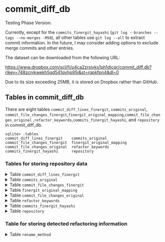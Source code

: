 # commit_diff_db
Testing Phase Version.

Currently, except for the `commits_finergit_hayashi` (`git log --branches --tags --no-merges -M50`), all other tables use `git log --all` to extract commit information. In the future, I may consider adding options to exclude merge commits and other entries.

The dataset can be downloaded from the following URL:

https://www.dropbox.com/scl/fi/u4ca2zrsjyks1ph1dicqr/commit_diff.db?rlkey=748zcnjkwekh5gd541qvhp95j&st=rgpkfpn4&dl=0

Due to its size exceeding 25MB, it is stored on Dropbox rather than GitHub.

## Tables in commit_diff_db

There are eight tables `commit_diff_lines_finergit`, `commits_original`, `commit_file_changes_finergit`,`finergit_original_mapping`,`commit_file_changes_original` ,`refactor_keywords`,`commits_finergit_hayashi`, 
 and `repository` in commit_diff_db.
```shell-session
sqlite> .tables
commit_diff_lines_finergit    commits_original            
commit_file_changes_finergit  finergit_original_mapping   
commit_file_changes_original  refactor_keywords           
commits_finergit_hayashi      repository  
```

### Tables for storing repository data

<details>
<summary>Table <code>commit_diff_lines_finergit</code></summary>

- The schema of table `commit_diff_lines_finergit` is as follows.
  - To set the primary key, an auto-increment ID was added.

| Field Name     | Data Type      | Nullable | Primary/Foreign Key | Description                                                   |
|----------------|----------------|----------|----------------------|--------------------------------------------------------------|
| id             | INTEGER        | No       | Primary Key          | Auto-increment                                               |
| commit_id      | VARCHAR(40)    | No       |                      | FinerGit commit ID                                           |
| repository_id  | INTEGER        | No       |                      | Repository ID                                                |
| file_name      | VARCHAR(255)   | No       |                      | `mjava` file name, without path information                  |
| file_path      | TEXT           | No       |                      | File path                                                    |
| commit_date    | TIMESTAMP      | No       |                      | UTC time, without timezone information                       |
| hunk_id        | INT            | No       |                      | Unique identifier for `hunk`, starting from 0                |
| hunk_header    | TEXT           | No       |                      | Header information of the `hunk`                             |
| line_id        | INT            | No       |                      | Unique identifier for the line, starting from 0              |
| change_type    | ENUM('+', '-') | No       |                      | Change type (`+` for addition, `-` for deletion)             |
| token_type     | VARCHAR(50)    | Yes      |                      | Token type: For comment lines, non-terminal lines have a null token type, while terminal lines are `JAVADOCCOMMENT` or `BLOCKCOMMENT` |
| token_value    | TEXT           | No       |                      | Token value                                                  |





- Displaying Data Stored in the Table
```shell-session
sqlite> .mode column
sqlite> .headers on
sqlite> select * from commit_diff_lines_finergit limit 10;
id  commit_id                                 repository_id  file_name                                                     file_path                                 commit_date          hunk_id  hunk_header                               line_id  change_type  token_type    token_value                                                 
--  ----------------------------------------  -------------  ------------------------------------------------------------  ----------------------------------------  -------------------  -------  ----------------------------------------  -------  -----------  ------------  ------------------------------------------------------------
1   e2349134a2bc55891a5220c52ff7f3a0bbe1a378  183            PublicationError#public_PublicationError(Throwable,String,Me  src/main/java/net/engio/mbassy/bus/error  2016-10-02 21:01:46  0        @@ -1,10 +1,10 @@                         3        -                          * @param message         The message to send.               
                                                             thod,Object,IMessagePublication).mjava                                                                                                                                                                                                                                          

2   e2349134a2bc55891a5220c52ff7f3a0bbe1a378  183            PublicationError#public_PublicationError(Throwable,String,Me  src/main/java/net/engio/mbassy/bus/error  2016-10-02 21:01:46  0        @@ -1,10 +1,10 @@                         4        +                          * @param errorMsg         The message to send.              
                                                             thod,Object,IMessagePublication).mjava                                                                                                                                                                                                                                          

3   e2349134a2bc55891a5220c52ff7f3a0bbe1a378  183            PublicationError#public_PublicationError(Throwable,String,Me  src/main/java/net/engio/mbassy/bus/error  2016-10-02 21:01:46  0        @@ -1,10 +1,10 @@                         7        -                          * @param publishedObject The published object which gave ris
                                                             thod,Object,IMessagePublication).mjava                                                                                                                                                                              e to the error.                                             

4   e2349134a2bc55891a5220c52ff7f3a0bbe1a378  183            PublicationError#public_PublicationError(Throwable,String,Me  src/main/java/net/engio/mbassy/bus/error  2016-10-02 21:01:46  0        @@ -1,10 +1,10 @@                         8        +                          * @param publication The publication that errored           
                                                             thod,Object,IMessagePublication).mjava                                                                                                                                                                                                                                          

5   e2349134a2bc55891a5220c52ff7f3a0bbe1a378  183            PublicationError#public_PublicationError(Throwable,String,Me  src/main/java/net/engio/mbassy/bus/error  2016-10-02 21:01:46  1        @@ -15,7 +15,7 @@ cause VARIABLENAME      3        -            VARIABLENAME  message                                                     
                                                             thod,Object,IMessagePublication).mjava                                                                                                                                                                                                                                          

6   e2349134a2bc55891a5220c52ff7f3a0bbe1a378  183            PublicationError#public_PublicationError(Throwable,String,Me  src/main/java/net/engio/mbassy/bus/error  2016-10-02 21:01:46  1        @@ -15,7 +15,7 @@ cause VARIABLENAME      4        +            VARIABLENAME  errorMsg                                                    
                                                             thod,Object,IMessagePublication).mjava                                                                                                                                                                                                                                          

7   e2349134a2bc55891a5220c52ff7f3a0bbe1a378  183            PublicationError#public_PublicationError(Throwable,String,Me  src/main/java/net/engio/mbassy/bus/error  2016-10-02 21:01:46  2        @@ -26,8 +26,8 @@ Object        TYPENAME  3        -            TYPENAME      Object                                                      
                                                             thod,Object,IMessagePublication).mjava                                                                                                                                                                                                                                          

8   e2349134a2bc55891a5220c52ff7f3a0bbe1a378  183            PublicationError#public_PublicationError(Throwable,String,Me  src/main/java/net/engio/mbassy/bus/error  2016-10-02 21:01:46  2        @@ -26,8 +26,8 @@ Object        TYPENAME  4        -            VARIABLENAME  publishedObject                                             
                                                             thod,Object,IMessagePublication).mjava                                                                                                                                                                                                                                          

9   e2349134a2bc55891a5220c52ff7f3a0bbe1a378  183            PublicationError#public_PublicationError(Throwable,String,Me  src/main/java/net/engio/mbassy/bus/error  2016-10-02 21:01:46  2        @@ -26,8 +26,8 @@ Object        TYPENAME  5        +            TYPENAME      IMessagePublication                                         
                                                             thod,Object,IMessagePublication).mjava                                                                                                                                                                                                                                          

10  e2349134a2bc55891a5220c52ff7f3a0bbe1a378  183            PublicationError#public_PublicationError(Throwable,String,Me  src/main/java/net/engio/mbassy/bus/error  2016-10-02 21:01:46  2        @@ -26,8 +26,8 @@ Object        TYPENAME  6        +            VARIABLENAME  publication                                                 
                                                             thod,Object,IMessagePublication).mjava                                                                                                                                                                                                                                          
                                                                  
```

</details>



<details>
<summary>Table <code>commits_original</code></summary>

- The schema of table `commits_original` is as follows.
  - **`is_code_file_modified`** can help filter out commits that do not contain code file (e.g..java) changes.


| Field Name              | Data Type      | Nullable | Primary/Foreign Key | Description                                                       |
|-------------------------|----------------|----------|----------------------|-------------------------------------------------------------------|
| commit_id               | VARCHAR(40)    | No       | Primary Key          | Original Commit ID                            |
| repository_id           | INTEGER        | Yes      |                      | Repository ID  |
| commit_message_subject  | TEXT           | Yes      |                      | Commit message subject                                           |
| is_file_modified        | TINYINT(1)     | No       |                      | With/Without File Modification                                  |
| is_code_file_modified   | TINYINT(1)     | No       |                      | With/Without Code File Modification                            |
| commit_date             | TIMESTAMP      | No       |                      | UTC time, without timezone information                              |



- Displaying Data Stored in the Table
```shell-session
sqlite> .mode column
sqlite> .headers on
sqlite> select * from commits_original limit 10;
commit_id                                 repository_id  commit_message_subject                                        is_file_modified  is_code_file_modified  commit_date        
----------------------------------------  -------------  ------------------------------------------------------------  ----------------  ---------------------  -------------------
04b9cd080446ac733ce1aba9ea12d6a4493c3aea  183            Merge pull request #165 from manish364824/master              0                 0                      2021-11-02 11:17:18

8217637f1bb8bf1a4ffbc975496f1ba6ae10260b  183            Merge pull request #164 from bennidi/dependabot/maven/junit-  0                 0                      2021-11-02 11:14:15
                                                         junit-4.13.1                                                                                                              

e341ece35b2f835e5a8240acbc6a441a494620e5  183            Merge pull request #163 from kolybelkin/master                0                 0                      2021-11-02 11:13:51

3e7d5fdb362f4bf9236c4b1f0483c90684b5e2f2  183            Add travis jobs on ppc64le                                    1                 0                      2020-11-16 10:19:55

499ae3a4a3beb4c20de6d856a3eadeb7aaa0119b  183            Bump junit from 4.12 to 4.13.1                                1                 0                      2020-10-13 06:50:00

521ce6e6d96c238b14eb2e0c83e5ffadba8c3785  183            Made it possible to extend MessagePublication class           1                 1                      2019-09-26 09:42:18

3da444255c2abf840c3cafda73081e9b3476098e  183            Added performance chart                                       1                 0                      2019-06-26 15:55:18

5974076faa647b8dd426bde5d26f7df68bb23b7a  183            Update README.md                                              1                 0                      2019-06-26 15:54:00

f173c6406544bed5cd86c407818591ac64648f83  183            Publishing javadoc for mbassador:1.3.3-SNAPSHOT               1                 0                      2018-03-09 14:27:40

60c153fb72868fc31e535852cf0c420022d26c2b  183            Added changelog and version bump                              1                 0                      2018-03-07 14:35:24
                                                                  
```
</details>

<details>
<summary>Table <code>commit_file_changes_finergit</code></summary>

- The schema of table `commit_file_changes_finergit` is as follows.
  - To set the primary key, an auto-increment ID was added.

| Field Name     | Data Type      | Nullable | Primary/Foreign Key | Description                                                               |
|----------------|----------------|----------|----------------------|---------------------------------------------------------------------------|
| id             | INTEGER        | No       | Primary Key          | Auto-increment                                                           |
| commit_id      | VARCHAR(40)    | No       |                      | Finergit Commit ID                                   |
| repository_id  | INTEGER        | No       |                      | Repository ID                                                           |
| file_status    | VARCHAR(10)    | No       |                      | File status: A (added), M (modified), D (deleted), Rxx (renamed), Cxx (copied), etc |
| source_dir     | VARCHAR(255)   | No       |                      | Path part of `source_file_path`, excluding the file name                |
| source_file    | VARCHAR(255)   | No       |                      | File name part of `source_file_path`.                                    |
| target_dir     | VARCHAR(255)   | No       |                      | Path part of `target_file_path`, excluding the file name (for R and C statuses) |
| target_file    | VARCHAR(255)   | No       |                      | File name part of `target_file_path`                                    |

- File Status

| File Status | source_dir                  | source_file        | target_dir                     | target_file           |
|-------------|-----------------------------|--------------------|--------------------------------|-----------------------|
| A           | Empty                       | Empty              | Directory part of the new file path | File name part of the new file |
| M           | Directory part of the original file path | File name part of the original file | Empty                | Empty                |
| D           | Directory part of the deleted file path | File name part of the deleted file | Empty                | Empty                |
| Rxx         | Directory part of the original file path | File name part of the original file | Directory part of the renamed file path | File name part of the renamed file |
| Cxx         | Directory part of the original file path | File name part of the original file | Directory part of the copied file path | File name part of the copied file |
| T           | Directory part of the file path | File name part of the file | Empty                | Empty                |
| U           | Directory part of the conflicting file path | File name part of the conflicting file | Empty                | Empty                |



- Displaying Data Stored in the Table
```shell-session
sqlite> .mode column
sqlite> .headers on
sqlite> select * from commit_file_changes_finergit limit 10;
id  commit_id                                 repository_id  file_status  source_dir                                   source_file                                                   target_dir                               target_file                                                 
--  ----------------------------------------  -------------  -----------  -------------------------------------------  ------------------------------------------------------------  ---------------------------------------  ------------------------------------------------------------
1   666d74dcadad0008601edc5f0a5cde2d7c688f85  183            M            src/main/java/net/engio/mbassy/listener      MetadataReader#public_MessageListener_getMessageListener(Cla                                                                                                       
                                                                                                                       ss).mjava                                                                                                                                                          

2   666d74dcadad0008601edc5f0a5cde2d7c688f85  183            A                                                                                                                       src/test/java/net/engio/mbassy           MetadataReaderTest#public_void_testInterfacedEnveloped().mja
                                                                                                                                                                                                                              va                                                          

3   db7f02c182f6383e05ac8411ff9a18d94ca8a7de  183            M            src/main/java/net/engio/mbassy/common        ReflectionUtils#public_void_getMethods(IPredicate[Method],Cl                                                                                                       
                                                                                                                       ass[#],ArrayList[Method]).mjava                                                                                                                                    

4   db7f02c182f6383e05ac8411ff9a18d94ca8a7de  183            A                                                                                                                       src/test/java/net/engio/mbassy           MetadataReaderTest#public_void_testInterfaced().mjava       

5   8ec06418727afb9cae3ec2180ba5e0875922199a  183            M            src/main/java/net/engio/mbassy/listener      MetadataReader#private_Filter[]_collectFilters(Method,Handle                                                                                                       
                                                                                                                       r).mjava                                                                                                                                                           

6   6fb4a6fc6532c146e9294e0be34555733fdf9da6  183            A                                                                                                                       src/main/java/net/engio/mbassy/listener  MetadataReader#private_Filter[]_collectFilters(Method,Handle
                                                                                                                                                                                                                              r).mjava                                                    

7   6fb4a6fc6532c146e9294e0be34555733fdf9da6  183            R087         src/main/java/net/engio/mbassy/listener      MetadataReader#private_IMessageFilter[]_getFilter(Handler).m  src/main/java/net/engio/mbassy/listener  MetadataReader#private_IMessageFilter[]_getFilter(Method,Han
                                                                                                                       java                                                                                                   dler).mjava                                                 

8   6fb4a6fc6532c146e9294e0be34555733fdf9da6  183            M            src/main/java/net/engio/mbassy/listener      MetadataReader#public_MessageListener_getMessageListener(Cla                                                                                                       
                                                                                                                       ss).mjava                                                                                                                                                          

9   e0f691b68e519b8d9ded82c7235db41bf3724d4a  183            M            src/main/java/net/engio/mbassy/subscription  SubscriptionFactory#protected_IHandlerInvocation_buildInvoca                                                                                                       
                                                                                                                       tionForHandler(SubscriptionContext).mjava                                                                                                                          

10  e0f691b68e519b8d9ded82c7235db41bf3724d4a  183            M            src/main/java/net/engio/mbassy/subscription  SubscriptionFactory#protected_IMessageDispatcher_buildDispat                                                                                                                                                                                                                                                                                                                                                                    
```
</details>

<details>
<summary>Table <code>finergit_original_mapping</code></summary>

- The schema of table `finergit_original_mapping` is as follows.
  
| Field Name         | Data Type      | Nullable | Primary/Foreign Key | Description                |
|--------------------|----------------|----------|----------------------|----------------------------|
| commit_id          | VARCHAR(40)    | No       | Primary Key          | FinerGit commit ID         |
| original_commit_id | VARCHAR(7)     | No       |                      | Original Commit ID         |
| repository_id      | INTEGER        | No       |                      | Repository ID              |
| commit_date        | TIMESTAMP      | Yes      |                      | UTC time, without timezone information  |





- Displaying Data Stored in the Table
```shell-session
sqlite> .mode column
sqlite> .headers on
sqlite> select * from finergit_original_mapping limit 10;
commit_id                                 original_commit_id  repository_id  commit_date        
----------------------------------------  ------------------  -------------  -------------------
05cd010a149fa2e6eb3b40ab42fe4171b25a38de  04b9cd0             183            2021-11-02 11:17:18
4f20bf9c0b05ccebad75d3181ea2c551e2fe640f  8217637             183            2021-11-02 11:14:15
41eea3f033261ef35883fde9c7977047244adcdd  e341ece             183            2021-11-02 11:13:51
81971289a95d7ed5bc4c1a0b06cfa48c4ee4866c  3e7d5fd             183            2020-11-16 10:19:55
5d33b87f2a15a0af0aee0e3e674b9f8dcdb62781  499ae3a             183            2020-10-13 06:50:00
ef9cf0235cb0b719cc2628f122285ece276c7c38  521ce6e             183            2019-09-26 09:42:18
60bd571785505bdf70ad6a39b6dbf1f2ba3998ed  3da4442             183            2019-06-26 15:55:18
84f0c280e70fc4a5b23cee521861fd47604e710c  5974076             183            2019-06-26 15:54:00
73906f9c119316ce040445c4e020fc87ffdc8fdf  60c153f             183            2018-03-07 14:35:24
483c3ea1facbed2d3ea4bfd2ae3301e41693fca6  1e98ff4             183            2018-03-07 14:12:10                                                                                                                                                                                                                                                             
```
</details>

<details>
<summary>Table <code>commit_file_changes_original</code></summary>

- The schema of table `commit_file_changes_original` is as follows.
  - To set the primary key, an auto-increment ID was added.

| Field Name     | Data Type      | Nullable | Primary/Foreign Key | Description                                                               |
|----------------|----------------|----------|----------------------|---------------------------------------------------------------------------|
| id             | INTEGER        | No       | Primary Key          | Auto-increment                                                           |
| commit_id      | VARCHAR(40)    | No       |                      | Original Commit ID                                   |
| repository_id  | INTEGER        | No       |                      | Repository ID                                                           |
| file_status    | VARCHAR(10)    | No       |                      | File status: A (added), M (modified), D (deleted), Rxx (renamed), Cxx (copied), etc |
| source_dir     | VARCHAR(255)   | No       |                      | Path part of `source_file_path`, excluding the file name                |
| source_file    | VARCHAR(255)   | No       |                      | File name part of `source_file_path`.                                    |
| target_dir     | VARCHAR(255)   | No       |                      | Path part of `target_file_path`, excluding the file name (for R and C statuses) |
| target_file    | VARCHAR(255)   | No       |                      | File name part of `target_file_path`                                    |

- File Status

| File Status | source_dir                  | source_file        | target_dir                     | target_file           |
|-------------|-----------------------------|--------------------|--------------------------------|-----------------------|
| A           | Empty                       | Empty              | Directory part of the new file path | File name part of the new file |
| M           | Directory part of the original file path | File name part of the original file | Empty                | Empty                |
| D           | Directory part of the deleted file path | File name part of the deleted file | Empty                | Empty                |
| Rxx         | Directory part of the original file path | File name part of the original file | Directory part of the renamed file path | File name part of the renamed file |
| Cxx         | Directory part of the original file path | File name part of the original file | Directory part of the copied file path | File name part of the copied file |
| T           | Directory part of the file path | File name part of the file | Empty                | Empty                |
| U           | Directory part of the conflicting file path | File name part of the conflicting file | Empty                | Empty                |




- Displaying Data Stored in the Table
```shell-session
sqlite> .mode column
sqlite> .headers on
sqlite> select * from commit_file_changes_original limit 10;
id  commit_id                                 repository_id  file_status  source_dir                                source_file              target_dir                                target_file        
--  ----------------------------------------  -------------  -----------  ----------------------------------------  -----------------------  ----------------------------------------  -------------------
1   521ce6e6d96c238b14eb2e0c83e5ffadba8c3785  183            M            src/main/java/net/engio/mbassy/bus/       MessagePublication.java                                                               
2   6af52178c3b2ad5d1a08e27f6896c3afad3db824  183            M            src/main/java/net/engio/mbassy/listener/  MessageHandler.java                                                                   
3   6af52178c3b2ad5d1a08e27f6896c3afad3db824  183            M            src/main/java/net/engio/mbassy/listener/  MetadataReader.java                                                                   
4   6af52178c3b2ad5d1a08e27f6896c3afad3db824  183            M            src/test/java/net/engio/mbassy/           MetadataReaderTest.java                                                               
5   c6565f3cfd5a6b3b807e4198690ae4daf9a10a0c  183            M            src/main/java/net/engio/mbassy/common/    ReflectionUtils.java                                                                  
6   c6565f3cfd5a6b3b807e4198690ae4daf9a10a0c  183            M            src/test/java/net/engio/mbassy/           MetadataReaderTest.java                                                               
7   3e7232147c5a7bfcadd36f13c9c3f9822c3bb552  183            R059         src/main/java/net/engio/mbassy/listener/  RepeatedFilters.java     src/main/java/net/engio/mbassy/listener/  IncludeFilters.java
8   3e7232147c5a7bfcadd36f13c9c3f9822c3bb552  183            M            src/main/java/net/engio/mbassy/listener/  MetadataReader.java                                                                   
9   3e7232147c5a7bfcadd36f13c9c3f9822c3bb552  183            M            src/test/java/net/engio/mbassy/           FilterTest.java                                                                       
10  3023b26ee0d84a0617c34a0361b00c4d63dcf1e0  183            M            src/test/java/net/engio/mbassy/           FilterTest.java                                                                                                                                                                                                                                                               
```
</details>

<details>
<summary>Table <code>refactor_keywords</code></summary>

- The schema of table `refactor_keywords` is as follows.

| Field Name      | Data Type      | Nullable | Primary/Foreign Key | Description                                  |
|------------------|----------------|----------|----------------------|----------------------------------------------|
| id               | INTEGER        | No       | Auto-increment Primary Key | Keyword group ID                           |
| base_keyword     | VARCHAR(50)    | No       |                      | Base keyword (e.g., extend)                |
| variant_keyword  | VARCHAR(50)    | No       |                      | Variant keyword (e.g., extend, extended)   |




- Displaying Data Stored in the Table
```shell-session
                                                                                                                                                                                                                                                             
```
</details>

<details>
<summary>Table <code>commits_finergit_hayashi</code></summary>

- The schema of table `commits_finergit_hayashi` is as follows.
  - To set the primary key, an auto-increment ID was added.

| Field Name             | Data Type      | Nullable | Primary/Foreign Key | Description                              |
|-------------------------|----------------|----------|----------------------|------------------------------------------|
| id                      | INTEGER        | No       | Primary Key          | Auto-increment                          |
| commit_id               | VARCHAR(40)    | No       |                      | FinerGit commit ID                      |
| repository_id           | INTEGER        | No       |                      | Repository ID                           |
| file_similarity_score   | INT            | No       |                      | Rxx                                  |
| change_type             | VARCHAR(30)    | No       |                      | Rename Method, Change Parameter, Rename Method+, Move Method, Move Method+, Move and Rename Method, Move and Rename Method+ |
| change_type_info        | TEXT           | No       |                      |                                          |
| old_file_path           | VARCHAR(255)   | No       |                      |                                          |
| new_file_path           | VARCHAR(255)   | No       |                      |                                          |





Displaying Data Stored in the Table
```shell-session
sqlite> .mode column
sqlite> .headers on
sqlite> select * from commits_finergit_hayashi limit 10;
id  commit_id  repository_id  file_similarity_score  change_type       change_type_info                                              old_file_path                                                 new_file_path                                               
--  ---------  -------------  ---------------------  ----------------  ------------------------------------------------------------  ------------------------------------------------------------  ------------------------------------------------------------
1   6fb4a6f    183            87                     Change Parameter  'private_IMessageFilter[]_getFilter(Handler)' to 'private_IM  src/main/java/net/engio/mbassy/listener/MetadataReader#priva  src/main/java/net/engio/mbassy/listener/MetadataReader#priva
                                                                       essageFilter[]_getFilter(Method,Handler)' at 'src/main/java/  te_IMessageFilter[]_getFilter(Handler).mjava                  te_IMessageFilter[]_getFilter(Method,Handler).mjava         
                                                                       net/engio/mbassy/listener/MetadataReader'                                                                                                                                               

2   e234913    183            98                     Rename Method     'protected_IMessagePublication_createMessagePublication' to   src/main/java/net/engio/mbassy/bus/AbstractPubSubSupport#pro  src/main/java/net/engio/mbassy/bus/AbstractPubSubSupport#pro
                                                                       'protected_MessagePublication_createMessagePublication' at '  tected_IMessagePublication_createMessagePublication(T).mjava  tected_MessagePublication_createMessagePublication(T).mjava 
                                                                       src/main/java/net/engio/mbassy/bus/AbstractPubSubSupport'                                                                                                                               

3   e234913    183            97                     Change Parameter  'protected_IMessagePublication_addAsynchronousPublication(IM  src/main/java/net/engio/mbassy/bus/AbstractSyncAsyncMessageB  src/main/java/net/engio/mbassy/bus/AbstractSyncAsyncMessageB
                                                                       essagePublication)' to 'protected_IMessagePublication_addAsy  us#protected_IMessagePublication_addAsynchronousPublication(  us#protected_IMessagePublication_addAsynchronousPublication(
                                                                       nchronousPublication(MessagePublication)' at 'src/main/java/  IMessagePublication).mjava                                    MessagePublication).mjava                                   
                                                                       net/engio/mbassy/bus/AbstractSyncAsyncMessageBus'                                                                                                                                       

4   e234913    183            98                     Change Parameter  'protected_IMessagePublication_addAsynchronousPublication(IM  src/main/java/net/engio/mbassy/bus/AbstractSyncAsyncMessageB  src/main/java/net/engio/mbassy/bus/AbstractSyncAsyncMessageB
                                                                       essagePublication,long,TimeUnit)' to 'protected_IMessagePubl  us#protected_IMessagePublication_addAsynchronousPublication(  us#protected_IMessagePublication_addAsynchronousPublication(
                                                                       ication_addAsynchronousPublication(MessagePublication,long,T  IMessagePublication,long,TimeUnit).mjava                      MessagePublication,long,TimeUnit).mjava                     
                                                                       imeUnit)' at 'src/main/java/net/engio/mbassy/bus/AbstractSyn                                                                                                                            
                                                                       cAsyncMessageBus'                                                                                                                                                                       

5   e234913    183            87                     Rename Method     'public_void_publish' to 'public_IMessagePublication_publish  src/main/java/net/engio/mbassy/bus/MBassador#public_void_pub  src/main/java/net/engio/mbassy/bus/MBassador#public_IMessage
                                                                       ' at 'src/main/java/net/engio/mbassy/bus/MBassador'           lish(T).mjava                                                 Publication_publish(T).mjava                                

6   e234913    183            86                     Rename Method     'public_void_publish' to 'public_IMessagePublication_publish  src/main/java/net/engio/mbassy/bus/SyncMessageBus#public_voi  src/main/java/net/engio/mbassy/bus/SyncMessageBus#public_IMe
                                                                       ' at 'src/main/java/net/engio/mbassy/bus/SyncMessageBus'      d_publish(T).mjava                                            ssagePublication_publish(T).mjava                           

7   e234913    183            94                     Rename Method     'void_publish' to 'IMessagePublication_publish' at 'src/main  src/main/java/net/engio/mbassy/bus/common/PubSubSupport#void  src/main/java/net/engio/mbassy/bus/common/PubSubSupport#IMes
                                                                       /java/net/engio/mbassy/bus/common/PubSubSupport'              _publish(T).mjava                                             sagePublication_publish(T).mjava                            

8   e234913    183            69                     Change Parameter  'public_PublicationError(Throwable,String,Method,Object,Obje  src/main/java/net/engio/mbassy/bus/error/PublicationError#pu  src/main/java/net/engio/mbassy/bus/error/PublicationError#pu
                                                                       ct)' to 'public_PublicationError(Throwable,String,Method,Obj  blic_PublicationError(Throwable,String,Method,Object,Object)  blic_PublicationError(Throwable,String,Method,Object,IMessag
                                                                       ect,IMessagePublication)' at 'src/main/java/net/engio/mbassy  .mjava                                                        ePublication).mjava                                         
                                                                       /bus/error/PublicationError'                                                                                                                                                            

9   e234913    183            86                     Change Parameter  'public_void_invoke(Object,Object)' to 'public_void_invoke(O  src/main/java/net/engio/mbassy/dispatch/AsynchronousHandlerI  src/main/java/net/engio/mbassy/dispatch/AsynchronousHandlerI
                                                                       bject,Object,MessagePublication)' at 'src/main/java/net/engi  nvocation#public_void_invoke(Object,Object).mjava             nvocation#public_void_invoke(Object,Object,MessagePublicatio
                                                                       o/mbassy/dispatch/AsynchronousHandlerInvocation'                                                                            n).mjava                                                    

10  e234913    183            96                     Change Parameter  'public_void_dispatch(IMessagePublication,Object,Iterable)'   src/main/java/net/engio/mbassy/dispatch/EnvelopedMessageDisp  src/main/java/net/engio/mbassy/dispatch/EnvelopedMessageDisp
                                                                       to 'public_void_dispatch(MessagePublication,Object,Iterable)  atcher#public_void_dispatch(IMessagePublication,Object,Itera  atcher#public_void_dispatch(MessagePublication,Object,Iterab
                                                                       ' at 'src/main/java/net/engio/mbassy/dispatch/EnvelopedMessa  ble).mjava                                                    le).mjava                                                   
                                                                       geDispatcher'                                                                                                                                                                           
                                                                                                                                                                                                                                                             
```
</details>

<details>
<summary>Table <code>repository</code></summary>

- The schema of table `repository` is as follows.

| Field Name       | Data Type      | Nullable | Primary/Foreign Key | Description                                                   |
|-------------------|----------------|----------|----------------------|---------------------------------------------------------------|
| id                | INTEGER        | No       | Primary Key          | Unique identifier for the repository, auto-increment primary key |
| repository_url    | TEXT           | No       |                      | Repository URL (e.g., GitHub, GitLab, etc.)                 |
| repository_name   | VARCHAR(255)   | Yes      |                      | Name of the repository, used to identify or describe it      |
| language          | VARCHAR(50)    | No       |                      | Primary programming language of the repository (e.g., Java, Python) |




- Displaying Data Stored in the Table
```shell-session
sqlite> .mode column
sqlite> .headers on
sqlite> select * from repository limit 10;
id  repository_url                                              repository_name          language
--  ----------------------------------------------------------  -----------------------  --------
1   https://github.com/CyanogenMod/android_frameworks_base.git  android_frameworks_base  Java    
2   https://github.com/dropwizard/metrics.git                   metrics                  Java    
3   https://github.com/processing/processing.git                processing               Java    
4   https://github.com/apache/hive.git                          hive                     Java    
5   https://github.com/puniverse/quasar.git                     quasar                   Java    
6   https://github.com/JoanZapata/android-iconify.git           android-iconify          Java    
7   https://github.com/redsolution/xabber-android.git           xabber-android           Java    
8   https://github.com/ReactiveX/RxJava.git                     RxJava                   Java    
9   https://github.com/google/truth.git                         truth                    Java    
10  https://github.com/brianfrankcooper/YCSB.git                YCSB                     Java                                                                                                                                                                                                                                                              
```
</details>


### Table for storing detected refactoring information


</details>

<details>
<summary>Table <code>rename_method</code></summary>

- The schema of table `rename_method` is as follows.

| Field Name     | Data Type      | Nullable | Primary/Foreign Key | Description                                                               |
|----------------|----------------|----------|----------------------|---------------------------------------------------------------------------|
| id             | INTEGER        | No       | Primary Key          | Auto-increment                                                           |
| commit_id      | VARCHAR(40)    | No       |                      | Finergit Commit ID                                   |
| repository_id  | INTEGER        | No       |                      | Repository ID                                                           |
| file_status    | VARCHAR(10)    | No       |                      | File status: A (added), M (modified), D (deleted), Rxx (renamed), Cxx (copied), etc |
| source_dir     | VARCHAR(255)   | No       |                      | Path part of `source_file_path`, excluding the file name                |
| source_file    | VARCHAR(255)   | No       |                      | File name part of `source_file_path`.                                    |
| target_dir     | VARCHAR(255)   | No       |                      | Path part of `target_file_path`, excluding the file name (for R and C statuses) |
| target_file    | VARCHAR(255)   | No       |                      | File name part of `target_file_path`                                    |
| old_method_name     | VARCHAR(255)   | No       |                      |  |
| new_method_name    | VARCHAR(255)   | No       |                      |                                    |



- Displaying Data Stored in the Table
```shell-session
sqlite> .mode column
sqlite> .headers on
sqlite> select * from rename_method limit 10;
id  commit_id                                 repository_id  file_status  source_dir                                 source_file                                                   target_dir                                 target_file                                                   old_method_name             new_method_name                       
--  ----------------------------------------  -------------  -----------  -----------------------------------------  ------------------------------------------------------------  -----------------------------------------  ------------------------------------------------------------  --------------------------  --------------------------------------
1   e2349134a2bc55891a5220c52ff7f3a0bbe1a378  183            R051         src/main/java/net/engio/mbassy/bus         IMessagePublication#IMessagePublication_markScheduled().mjav  src/main/java/net/engio/mbassy/bus         IMessagePublication#PublicationError_getError().mjava         markScheduled               getError                              
                                                                                                                     a                                                                                                                                                                                                                                        

2   e2349134a2bc55891a5220c52ff7f3a0bbe1a378  183            R060         src/main/java/net/engio/mbassy/bus         IMessagePublication#void_markDelivered().mjava                src/main/java/net/engio/mbassy/bus         IMessagePublication#boolean_hasError().mjava                  markDelivered               hasError                              

3   e2349134a2bc55891a5220c52ff7f3a0bbe1a378  183            R072         src/main/java/net/engio/mbassy/bus         MessagePublication#public_void_markDelivered().mjava          src/main/java/net/engio/mbassy/bus         MessagePublication#public_void_markDispatched().mjava         markDelivered               markDispatched                        

4   e2349134a2bc55891a5220c52ff7f3a0bbe1a378  183            R080         src/main/java/net/engio/mbassy/dispatch    ReflectiveHandlerInvocation#protected_void_invokeHandler(Obj  src/main/java/net/engio/mbassy/dispatch    ReflectiveHandlerInvocation#public_void_invoke(Object,Object  invokeHandler               invoke                                
                                                                                                                     ect,Object,Method).mjava                                                                                 ,MessagePublication).mjava                                                                                                      

5   e2349134a2bc55891a5220c52ff7f3a0bbe1a378  183            R092         src/test/java/net/engio/mbassy             MethodDispatchTest#public_void_testDispatch1().mjava          src/test/java/net/engio/mbassy             MethodDispatchTest#public_void_testDispatchWithSequentialSub  testDispatch1               testDispatchWithSequentialSubscription
                                                                                                                                                                                                                              scription().mjava                                                                                                               

6   040ec1927bde4231d649fc44d97bf6033322c641  183            R055         src/main/java/net/engio/mbassy/bus         BusFactory#public_IMessageBus_AsynchronousSequentialFIFO().m  examples                                   ErrorHandling#public_void_main(String[]).mjava                AsynchronousSequentialFIFO  main                                  
                                                                                                                     java                                                                                                                                                                                                                                     

7   040ec1927bde4231d649fc44d97bf6033322c641  183            R064         src/main/java/net/engio/mbassy/bus/config  ConfigurationError#public_ConfigurationError_Missing(Class[#  src/main/java/net/engio/mbassy/bus/config  ConfigurationError#public_ConfigurationError_MissingFeature(  Missing                     MissingFeature                        
                                                                                                                     -extends-Feature]).mjava                                                                                 Class[#-extends-Feature]).mjava                                                                                                 

8   ad414df3509164b88344459f2e53f6b8d6378d34  183            R071         src/main/java/net/engio/mbassy/bus         IMessagePublication#boolean_isDeadEvent().mjava               src/main/java/net/engio/mbassy/bus         IMessagePublication#boolean_isDeadMessage().mjava             isDeadEvent                 isDeadMessage                         

9   ad414df3509164b88344459f2e53f6b8d6378d34  183            R068         src/main/java/net/engio/mbassy/bus         IMessagePublication#boolean_isFilteredEvent().mjava           src/main/java/net/engio/mbassy/bus         IMessagePublication#boolean_isFilteredMessage().mjava         isFilteredEvent             isFilteredMessage                     

10  ad414df3509164b88344459f2e53f6b8d6378d34  183            R092         src/main/java/net/engio/mbassy/bus         MessagePublication#public_boolean_isDeadEvent().mjava         src/main/java/net/engio/mbassy/bus         MessagePublication#public_boolean_isDeadMessage().mjava       isDeadEvent                 isDeadMessage                         
                                                                                                                                                                                                                                                             
```









---
# Token Types Supported by [FinerGit](https://github.com/kusumotolab/FinerGit)



<details>
<summary>Token Types</summary>
	
	ABSTRACT
	AND
	AND2
	ANDAND
	ANDEQUAL
	ANNOTATION
	ANNOTATIONCOMMA
	ANNOTATIONTYPEMEMBERDECLARATIONSEMICOLON
	ARRAYINITIALIZERCOMMA
	AS
	ASM
	ASSERT
	ASSERTSTATEMENTSEMICOLON
	ASSIGN
	AUTO
	BACKQUOTELITERAL
	BACKSLASH
	BLOCKCOMMENT
	BOOLEAN
	BOOLEANLITERAL
	BREAK
	BREAKSTATEMENTSEMICOLON
	BYTE
	BooleanLiteralFactory
	CASE
	CATCH
	CHAR
	CHARLITERAL
	CLASS
	CLASSINSTANCECREATIONCOMMA
	CLASSNAME
	COLON
	COMMA
	COMMENT
	CONST
	CONSTRUCTORINVOCATIONCOMMA
	CONSTRUCTORINVOCATIONSEMICOLON
	CONTINUE
	CONTINUESTATEMENTSEMICOLON
	DECLAREDMETHODNAME
	DECREMENT
	DEF
	DEFAULT
	DEL
	DIMENSIONCOMMA
	DIVIDE
	DIVIDEDIVIDEEQUAL
	DIVIDEEQUAL
	DO
	DOSTATEMENTSEMICOLON
	DOT
	DOUBLE
	ELIF
	ELSE
	EMPTYSTATEMENTSEMICOLON
	ENDASM
	ENTRY
	ENUM
	ENUMCOMMA
	EQUAL
	EXCEPT
	EXCLUSIVEOR
	EXCLUSIVEOREQUAL
	EXPRESSIONSTATEMENTSEMICOLON
	EXTENDS
	EXTERN
	FALSE
	FALSE2
	FIELDDECLARATIONCOMMA
	FIELDDECLARATIONSEMICOLON
	FIELDNAME
	FINAL
	FINALLY
	FLOAT
	FOR
	FORCONDITIONSEMICOLON
	FORINITIALIZERCOMMA
	FORINITIALIZERSEMICOLON
	FORUPDATERCOMMA
	FROM
	FinerJavaClassToken
	FinerJavaFieldToken
	FinerJavaMethodToken
	FinerJavaRecordToken
	GLOBAL
	GOTO
	GREAT
	GREATEQUAL
	IDENTIFIER
	IF
	IMPLEMENTS
	IMPORT
	IMPORTNAME
	IN
	INCREMENT
	INSTANCEOF
	INT
	INTERFACE
	INVOKEDMETHODNAME
	IS
	JAVADOCCOMMENT
	JavaToken
	LABELNAME
	LAMBDA
	LAMBDAEXPRESSIONCOMMA
	LEFTANNOTATIONBRACKET
	LEFTANNOTATIONPAREN
	LEFTANONYMOUSCLASSBRACKET
	LEFTARRAYINITIALIZERBRACKET
	LEFTBRACKET
	LEFTCASTPAREN
	LEFTCATCHCLAUSEBRACKET
	LEFTCATCHCLAUSEPAREN
	LEFTCLASSBRACKET
	LEFTCLASSINSTANCECREATIONPAREN
	LEFTCONSTRUCTORINVOCATIONPAREN
	LEFTDOBRACKET
	LEFTDOPAREN
	LEFTENHANCEDFORBRACKET
	LEFTENHANCEDFORPAREN
	LEFTENUMBRACKET
	LEFTENUMPAREN
	LEFTFORBRACKET
	LEFTFORPAREN
	LEFTIFBRACKET
	LEFTIFPAREN
	LEFTINITIALIZERBRACKET
	LEFTLAMBDABRACKET
	LEFTLAMBDAEXPRESSIONBRACKET
	LEFTLAMBDAEXPRESSIONPAREN
	LEFTMETHODBRACKET
	LEFTMETHODINVOCATIONPAREN
	LEFTMETHODPAREN
	LEFTPAREN
	LEFTPARENTHESIZEDEXPRESSIONPAREN
	LEFTRECORDBRACKET
	LEFTRECORDPAREN
	LEFTRECORDPATTERNPAREN
	LEFTSHIFT
	LEFTSHIFTEQUAL
	LEFTSIMPLEBLOCKBRACKET
	LEFTSQUAREBRACKET
	LEFTSUPERCONSTRUCTORINVOCATIONPAREN
	LEFTSWITCHBRACKET
	LEFTSWITCHPAREN
	LEFTSYNCHRONIZEDBRACKET
	LEFTSYNCHRONIZEDPAREN
	LEFTTRYBRACKET
	LEFTTRYPAREN
	LEFTWHILEBRACKET
	LEFTWHILEPAREN
	LESS
	LESSEQUAL
	LINECOMMENT
	LINEEND
	LINEINTERRUPTION
	LONG
	LineToken
	LineType
	METHODDECLARAIONPARAMETERCOMMA
	METHODDECLARATIONSEMICOLON
	METHODDECLARATIONTHROWSCOMMA
	METHODINVOCATIONCOMMA
	METHODREFERENCE
	MINUS
	MINUSEQUAL
	MOD
	MODEQUAL
	ModifierFactory
	NATIVE
	NEW
	NONE
	NONLOCAL
	NOT
	NOT2
	NOTEQUAL
	NOTEQUAL2
	NULL
	NULL2
	NUMBERLITERAL
	OR
	OR2
	OREQUAL
	OROR
	OperatorFactory
	PACKAGE
	PACKAGENAME
	PARAMETERIZEDTYPECOMMA
	PARAMETERNAME
	PASS
	PLUS
	PLUSEQUAL
	PRIVATE
	PROTECTED
	PUBLIC
	PrimitiveTypeFactory
	QUESTION
	RAISE
	RECORD
	RECORDCOMPONENTCOMMA
	RECORDNAME
	REGISTER
	RETURN
	RETURNSTATEMENTSEMICOLON
	RIGHTANNOTATIONBRACKET
	RIGHTANNOTATIONPAREN
	RIGHTANONYMOUSCLASSBRACKET
	RIGHTARRAYINITIALIZERBRACKET
	RIGHTARROW
	RIGHTBRACKET
	RIGHTCASTPAREN
	RIGHTCATCHCLAUSEBRACKET
	RIGHTCATCHCLAUSEPAREN
	RIGHTCLASSBRACKET
	RIGHTCLASSINSTANCECREATIONPAREN
	RIGHTCONSTRUCTORINVOCATIONPAREN
	RIGHTDOBRACKET
	RIGHTDOPAREN
	RIGHTENHANCEDFORBRACKET
	RIGHTENHANCEDFORPAREN
	RIGHTENUMBRACKET
	RIGHTENUMPAREN
	RIGHTFORBRACKET
	RIGHTFORPAREN
	RIGHTIFBRACKET
	RIGHTIFPAREN
	RIGHTINITIALIZERBRACKET
	RIGHTLAMBDABRACKET
	RIGHTLAMBDAEXPRESSIONBRACKET
	RIGHTLAMBDAEXPRESSIONPAREN
	RIGHTMETHODBRACKET
	RIGHTMETHODINVOCATIONPAREN
	RIGHTMETHODPAREN
	RIGHTPAREN
	RIGHTPARENTHESIZEDEXPRESSIONPAREN
	RIGHTRECORDBRACKET
	RIGHTRECORDPAREN
	RIGHTRECORDPATTERNPAREN
	RIGHTSHIFT
	RIGHTSHIFT2
	RIGHTSHIFTEQUAL
	RIGHTSHIFTEQUAL2
	RIGHTSIMPLEBLOCKBRACKET
	RIGHTSQUAREBRACKET
	RIGHTSUPERCONSTRUCTORINVOCATIONPAREN
	RIGHTSWITCHBRACKET
	RIGHTSWITCHPAREN
	RIGHTSYNCHRONIZEDBRACKET
	RIGHTSYNCHRONIZEDPAREN
	RIGHTTRYBRACKET
	RIGHTTRYPAREN
	RIGHTWHILEBRACKET
	RIGHTWHILEPAREN
	SEMICOLON
	SHARP
	SHORT
	SIGNED
	SIZEOF
	STAR
	STAREQUAL
	STARSTAREQUAL
	STATEMENT
	STATIC
	STRICTFP
	STRINGLITERAL
	STRUCT
	SUPER
	SUPERCONSTRUCTORINVOCATIONCOMMA
	SUPERCONSTRUCTORINVOCATIONSEMICOLON
	SWITCH
	SWITCHCASEARROW
	SWITCHCASECOMMA
	SYNCHRONIZED
	TAB
	THIS
	THROW
	THROWS
	THROWSTATEMENTSEMICOLON
	TILDA
	TRANSIENT
	TRUE
	TRUE2
	TRY
	TRYRESOURCESEMICOLON
	TYPEDECLARATIONCOMMA
	TYPEDEF
	TYPENAME
	TYPEPARAMETERNAME
	UNION
	UNSIGNED
	VARIABLEDECLARATIONCOMMA
	VARIABLEDECLARATIONSTATEMENTSEMICOLON
	VARIABLENAME
	VOID
	VOLATILE
	VariableArity
	WHEN
	WHILE
	WHITESPACE
	WITH
	YIELD
	YIELDSTATEMENTSEMICOLON
</details>
